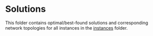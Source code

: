 # Solutions
This folder contains optimal/best-found solutions and corresponding network topologies for all instances in the [instances](https://github.com/harshangrjn/LaplacianOpt.jl/tree/master/examples/instances) folder.